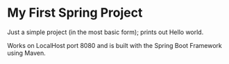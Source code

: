 # My First Spring Project

Just a simple project (in the most basic form); prints out Hello world.

Works on LocalHost port 8080 and is built with the Spring Boot Framework using Maven.